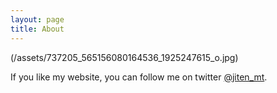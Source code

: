```yaml
---
layout: page
title: About
---
```


(/assets/737205_565156080164536_1925247615_o.jpg)

If you like my website, you can follow me on twitter [@jiten_mt](https://twitter.com/jiten_mt).
